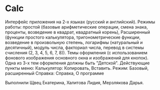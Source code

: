 # Calc

Интерфейс приложения на 2-х языках (русский и английский).
Режимы работы: простой (базовые арифметические операции, смена знака, проценты, возведение в квадрат, квадратный корень), Расширенный (функции простого калькулятора, тригонометрические функции, возведение в произвольную степень, логарифмы (натуральный и десятичный), модуль числа, факториал числа, перевод в системы счисления (2, 3, 4, 5, 6, 7, 8)).
Темы оформления (с использованием фонового изображения основного окна и изображений для кнопок). Одна из 3-х тем оформления должны быть "Детской".
Действующие пункты меню:
Калькулятор: Копировать, Вставить.
Режим: Базовый, расширенный
Справка: Справка, О программе

Выполнили Щвец Екатерина, Халитова Лидия, Мерзлякова Дарья.
